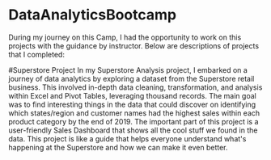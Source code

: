 # DataAnalyticsBootcamp
During my journey on this Camp, I had the opportunity to work on this projects with the guidance by instructor. Below are descriptions of projects that I completed:

#Superstore Project
In my Superstore Analysis project, I embarked on a journey of data analytics by exploring a dataset from the Superstore retail business. This involved in-depth data cleaning, transformation, and analysis within Excel and Pivot Tables, leveraging thousand records. The main goal was to find interesting things in the data that could discover on identifying which states/region and customer names had the highest sales within each product category by the end of 2019. The important part of this project is a user-friendly Sales Dashboard that shows all the cool stuff we found in the data. This project is like a guide that helps everyone understand what's happening at the Superstore and how we can make it even better.

